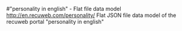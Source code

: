 #"personality in english" - Flat file data model
http://en.recuweb.com/personality/
Flat JSON file data model of the recuweb portal "personality in english"
